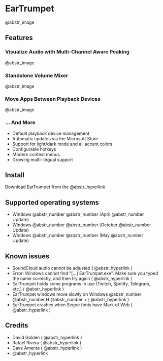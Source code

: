 # EarTrumpet

@abstr_image 

## Features

### Visualize Audio with Multi-Channel Aware Peaking

@abstr_image 

### Standalone Volume Mixer

@abstr_image 

### Move Apps Between Playback Devices

@abstr_image 

### ... And More

  * Default playback device management
  * Automatic updates via the Microsoft Store
  * Support for light/dark mode and all accent colors
  * Configurable hotkeys
  * Modern context menus
  * Growing multi-lingual support



## Install

Download EarTrumpet from the @abstr_hyperlink 

## Supported operating systems

  * Windows @abstr_number @abstr_number (April @abstr_number Update)
  * Windows @abstr_number @abstr_number (October @abstr_number Update)
  * Windows @abstr_number @abstr_number (May @abstr_number Update)



## Known issues

  * SoundCloud audio cannot be adjusted ( @abstr_hyperlink )
  * Error: Windows cannot find "[...] EarTrumpet.exe". Make sure you typed the name correctly, and then try again ( @abstr_hyperlink )
  * EarTrumpet holds some programs in use (Twitch, Spotify, Telegram, etc.) ( @abstr_hyperlink )
  * EarTrumpet windows move slowly on Windows @abstr_number @abstr_number H @abstr_number + ( @abstr_hyperlink )
  * EarTrumpet crashes when Segoe fonts have Mark of Web ( @abstr_hyperlink )



## Credits

  * David Golden ( @abstr_hyperlink )
  * Rafael Rivera ( @abstr_hyperlink )
  * Dave Amenta ( @abstr_hyperlink )
  * @abstr_hyperlink 


